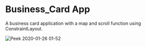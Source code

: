 # Business_Card App

A business card application with a map and scroll function using ConstraintLayout.

![Peek 2020-01-26 01-52](https://user-images.githubusercontent.com/40022621/73129218-a878cc80-3fde-11ea-9625-e0f34b0f307b.gif)
